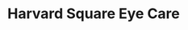 ---
title: "Harvard Square Eye Care"
url: /north-cambridge/harvard-square-eye-care/
shop: optician
---